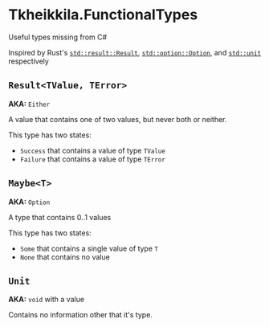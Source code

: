﻿Tkheikkila.FunctionalTypes
====

Useful types missing from C#

Inspired by Rust's
[`std::result::Result`](https://doc.rust-lang.org/std/result/enum.Result.html),
[`std::option::Option`](https://doc.rust-lang.org/std/option/enum.Option.html), and
[`std::unit`](https://doc.rust-lang.org/std/primitive.unit.html) respectively

## `Result<TValue, TError>`

**AKA:** `Either`

A value that contains one of two values, but never both or neither.

This type has two states:

* `Success` that contains a value of type `TValue`
* `Failure` that contains a value of type `TError`

## `Maybe<T>`

**AKA:** `Option`

A type that contains 0..1 values

This type has two states:

* `Some` that contains a single value of type `T`
* `None` that contains no value

## `Unit`

**AKA:** `void` with a value

Contains no information other that it's type.

